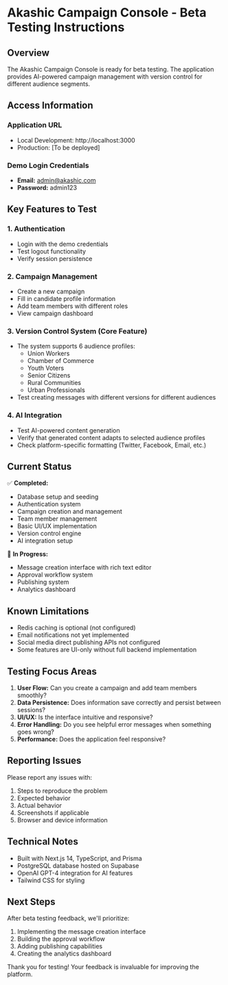 # Akashic Campaign Console - Beta Testing Instructions

## Overview
The Akashic Campaign Console is ready for beta testing. The application provides AI-powered campaign management with version control for different audience segments.

## Access Information

### Application URL
- Local Development: http://localhost:3000
- Production: [To be deployed]

### Demo Login Credentials
- **Email:** admin@akashic.com
- **Password:** admin123

## Key Features to Test

### 1. Authentication
- Login with the demo credentials
- Test logout functionality
- Verify session persistence

### 2. Campaign Management
- Create a new campaign
- Fill in candidate profile information
- Add team members with different roles
- View campaign dashboard

### 3. Version Control System (Core Feature)
- The system supports 6 audience profiles:
  - Union Workers
  - Chamber of Commerce
  - Youth Voters
  - Senior Citizens
  - Rural Communities
  - Urban Professionals
- Test creating messages with different versions for different audiences

### 4. AI Integration
- Test AI-powered content generation
- Verify that generated content adapts to selected audience profiles
- Check platform-specific formatting (Twitter, Facebook, Email, etc.)

## Current Status

✅ **Completed:**
- Database setup and seeding
- Authentication system
- Campaign creation and management
- Team member management
- Basic UI/UX implementation
- Version control engine
- AI integration setup

🚧 **In Progress:**
- Message creation interface with rich text editor
- Approval workflow system
- Publishing system
- Analytics dashboard

## Known Limitations
- Redis caching is optional (not configured)
- Email notifications not yet implemented
- Social media direct publishing APIs not configured
- Some features are UI-only without full backend implementation

## Testing Focus Areas

1. **User Flow:** Can you create a campaign and add team members smoothly?
2. **Data Persistence:** Does information save correctly and persist between sessions?
3. **UI/UX:** Is the interface intuitive and responsive?
4. **Error Handling:** Do you see helpful error messages when something goes wrong?
5. **Performance:** Does the application feel responsive?

## Reporting Issues

Please report any issues with:
1. Steps to reproduce the problem
2. Expected behavior
3. Actual behavior
4. Screenshots if applicable
5. Browser and device information

## Technical Notes

- Built with Next.js 14, TypeScript, and Prisma
- PostgreSQL database hosted on Supabase
- OpenAI GPT-4 integration for AI features
- Tailwind CSS for styling

## Next Steps

After beta testing feedback, we'll prioritize:
1. Implementing the message creation interface
2. Building the approval workflow
3. Adding publishing capabilities
4. Creating the analytics dashboard

Thank you for testing! Your feedback is invaluable for improving the platform.
